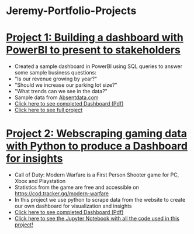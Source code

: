 # Jeremy-Portfolio-Projects

# [Project 1: Building a dashboard with PowerBI to present to stakeholders](https://qrjerm.github.io/hotel_project/)
* Created a sample dashboard in PowerBI using SQL queries to answer some sample business questions:
* "Is our revenue growing by year?"
* "Should we increase our parking lot size?"
* "What trends can we see in the data?"
* Sample data from [Absentdata.com](https://www.absentdata.com/hotel_revenue_historical_full/)
* [Click here to see completed Dashboard (Pdf)](https://github.com/qrjerm/hotel_project/blob/main/Hotel.pdf)
* [Click here to see full project](https://qrjerm.github.io/hotel_project/)


# [Project 2: Webscraping gaming data with Python to produce a Dashboard for insights](https://qrjerm.github.io/cod_project/)
* Call of Duty: Modern Warfare is a First Person Shooter game for PC, Xbox and Playstation
* Statistics from the game are free and accessible on https://cod.tracker.gg/modern-warfare
* In this project we use python to scrape data from the website to create our own dashboard for visualization and insights
* [Click here to see completed Dashboard (Pdf)](https://github.com/qrjerm/cod_project/blob/main/GameStatsDashboard.pdf)
* [Click here to see the Jupyter Notebook with all the code used in this project!](https://github.com/qrjerm/cod_project/blob/main/FinalVersionCCT.ipynb)
